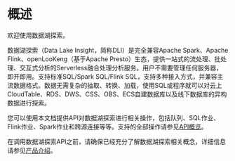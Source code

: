 # 概述<a name="dli_02_0100"></a>

欢迎使用数据湖探索。

数据湖探索（Data Lake Insight，简称DLI）是完全兼容Apache Spark、Apache Flink、openLooKeng（基于Apache Presto）生态，提供一站式的流处理、批处理、交互式分析的Serverless融合处理分析服务。用户不需要管理任何服务器，即开即用。支持标准SQL/Spark SQL/Flink SQL，支持多种接入方式，并兼容主流数据格式。数据无需复杂的抽取、转换、加载，使用SQL或程序就可以对云上CloudTable、RDS、DWS、CSS、OBS、ECS自建数据库以及线下数据库的异构数据进行探索。

您可以使用本文档提供API对数据湖探索进行相关操作，包括队列、SQL作业、Flink作业、Spark作业和跨源连接等等。支持的全部操作请参见[API概览](API概览.md)。

在调用数据湖探索API之前，请确保已经充分了解数据湖探索相关概念，详细信息请参见[产品介绍](https://support.huaweicloud.com/productdesc-dli/dli_07_0001.html)。

